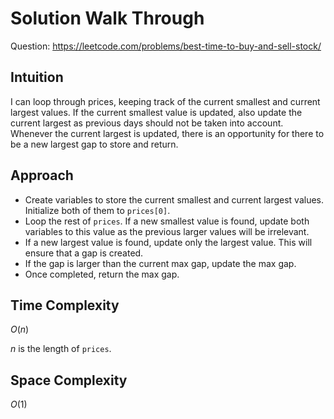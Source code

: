 # Solution Walk Through
Question: https://leetcode.com/problems/best-time-to-buy-and-sell-stock/

## Intuition
I can loop through prices, keeping track of the current smallest and current largest values. If the current smallest value is updated, also update the current largest as previous days should not be taken into account. Whenever the current largest is updated, there is an opportunity for there to be a new largest gap to store and return.

## Approach
- Create variables to store the current smallest and current largest values. Initialize both of them to `prices[0]`.
- Loop the rest of `prices`. If a new smallest value is found, update both variables to this value as the previous larger values will be irrelevant.
- If a new largest value is found, update only the largest value. This will ensure that a gap is created.
- If the gap is larger than the current max gap, update the max gap.
- Once completed, return the max gap.

## Time Complexity
$O(n)$

$n$ is the length of `prices`.

## Space Complexity
$O(1)$